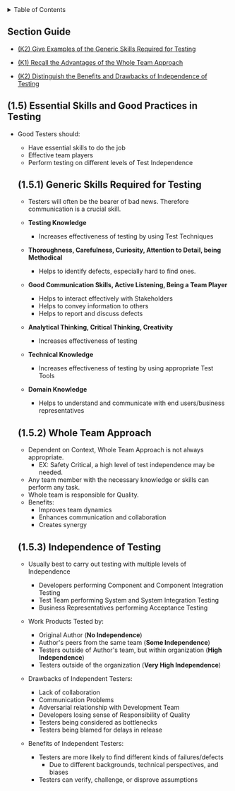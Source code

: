 <details>
  <summary>Table of Contents</summary>
  <ul>
    <li><a href="/README.md">Home</a></li>
    <li><a href="Chapter_1_Home.md">Chapter Home</a></li>
    <li><a href="Section_1.md">Section 1</a></li>
    <li><a href="Section_2.md">Section 2</a></li>
    <li><a href="Section_3.md">Section 3</a></li>
    <li><a href="Section_4.md">Section 4</a></li>
    <li><a href="Section_5.md">Section 5</a></li>
  </ul>
</details>

## Section Guide

- [(K2) Give Examples of the Generic Skills Required for Testing](#151)
- [(K1) Recall the Advantages of the Whole Team Approach](#152)
- [(K2) Distinguish the Benefits and Drawbacks of Independence of Testing](#153)

  <a id="15"></a>

## (1.5) Essential Skills and Good Practices in Testing

- Good Testers should:

  - Have essential skills to do the job
  - Effective team players
  - Perform testing on different levels of Test Independence

  <a id="151"></a>

  ## (1.5.1) Generic Skills Required for Testing

  - Testers will often be the bearer of bad news. Therefore communication is a crucial skill.

  - **Testing Knowledge**

    - Increases effectiveness of testing by using Test Techniques

  - **Thoroughness, Carefulness, Curiosity, Attention to Detail, being Methodical**

    - Helps to identify defects, especially hard to find ones.

  - **Good Communication Skills, Active Listening, Being a Team Player**

    - Helps to interact effectively with Stakeholders
    - Helps to convey information to others
    - Helps to report and discuss defects

  - **Analytical Thinking, Critical Thinking, Creativity**

    - Increases effectiveness of testing

  - **Technical Knowledge**

    - Increases effectiveness of testing by using appropriate Test Tools

  - **Domain Knowledge**
    - Helps to understand and communicate with end users/business representatives

  <a id="152"></a>

  ## (1.5.2) Whole Team Approach

  - Dependent on Context, Whole Team Approach is not always appropriate.
    - EX: Safety Critical, a high level of test independence may be needed.
  - Any team member with the necessary knowledge or skills can perform any task.
  - Whole team is responsible for Quality.
  - Benefits:
    - Improves team dynamics
    - Enhances communication and collaboration
    - Creates synergy

  <a id="153"></a>

  ## (1.5.3) Independence of Testing

  - Usually best to carry out testing with multiple levels of Independence

    - Developers performing Component and Component Integration Testing
    - Test Team performing System and System Integration Testing
    - Business Representatives performing Acceptance Testing

  - Work Products Tested by:

    - Original Author (**No Independence**)
    - Author's peers from the same team (**Some Independence**)
    - Testers outside of Author's team, but within organization (**High Independence**)
    - Testers outside of the organization (**Very High Independence**)

  - Drawbacks of Independent Testers:
    - Lack of collaboration
    - Communication Problems
    - Adversarial relationship with Development Team
    - Developers losing sense of Responsibility of Quality
    - Testers being considered as bottlenecks
    - Testers being blamed for delays in release
    
  - Benefits of Independent Testers:
    - Testers are more likely to find different kinds of failures/defects
      - Due to different backgrounds, technical perspectives, and biases
    - Testers can verify, challenge, or disprove assumptions
